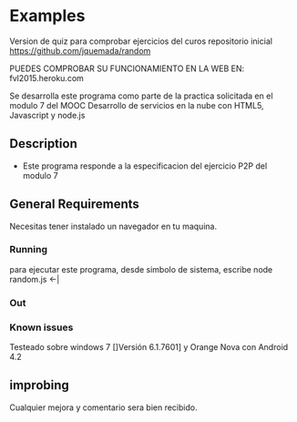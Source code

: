 ﻿# Examples
Version de quiz para comprobar ejercicios del curos
repositorio inicial https://github.com/jquemada/random

PUEDES COMPROBAR SU FUNCIONAMIENTO EN LA WEB EN:
fvl2015.heroku.com

Se desarrolla este programa como parte de la practica solicitada en el modulo 7
del MOOC Desarrollo de servicios en la nube con HTML5, Javascript y node.js

## Description 
* Este programa responde a la especificacion del ejercicio P2P del modulo 7

## General Requirements
Necesitas tener instalado un navegador en tu maquina.


### Running
para ejecutar este programa, desde simbolo de sistema, escribe
node random.js <-|

### Out


### Known issues
Testeado sobre  windows 7 []Versión 6.1.7601] y Orange Nova con Android 4.2

## improbing
Cualquier mejora  y comentario sera bien recibido.

